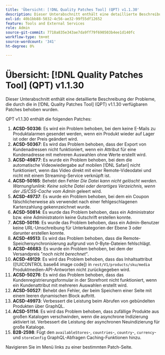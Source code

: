 ```yaml
---
title: 'Übersicht: [!DNL Quality Patches Tool] (QPT) v1.1.30'
description: Dieser Unterabschnitt enthält eine detaillierte Beschreibung der Probleme, die durch die in Version 1.1.30  [!DNL Quality Patches Tool]  Patches behoben wurden.
exl-id: 40b1bb88-5032-4c56-ae32-99f55df12652
feature: Tools and External Services
role: Admin
source-git-commit: 7718a835e343ae7da9ff79f690503b4ee1d140fc
workflow-type: tm+mt
source-wordcount: '341'
ht-degree: 0%

---
```


# Übersicht: [!DNL Quality Patches Tool] (QPT) v1.1.30

Dieser Unterabschnitt enthält eine detaillierte Beschreibung der Probleme, die durch die in [!DNL Quality Patches Tool] (QPT) v1.1.30 verfügbaren Patches behoben wurden.

QPT v1.1.30 enthält die folgenden Patches:

1. **ACSD-50336**: Es wird ein Problem behoben, bei dem keine E-Mails zu Produktalarmen gesendet werden, wenn ein Produkt wieder auf Lager ist oder der Preis geändert wird.
1. **ACSD-50367**: Es wird das Problem behoben, dass der Export von Kundenadressen nicht funktioniert, wenn ein Attribut für eine Kundenadresse mit mehreren Auswahlen ohne Werte erstellt wird.
1. **ACSD-49877**: Es wurde ein Problem behoben, bei dem die automatische Videowiedergabe auf mobilen [!DNL Safari] nicht funktioniert, wenn das Video direkt mit einer Remote-Videodatei und nicht mit einem Streaming-Service verknüpft ist.
1. **ACSD-50165**: Behebt den Fehler *Die Datei kann nicht gelöscht werden. Warnung!unlink: Keine solche Datei oder derartiges Verzeichnis, wenn der JS/CSS-Cache vom Admin* geleert wird.
1. **ACSD-49737**: Es wurde ein Problem behoben, bei dem ein Coupon fälschlicherweise als verwendet nach einer fehlgeschlagenen Kartenzahlung gekennzeichnet wurde.
1. **ACSD-50814**: Es wurde das Problem behoben, dass ein Administrator bzw. eine Administratorin keine Gutschrift erstellen konnte.
1. **ACSD-50116**: Es wurde das Problem behoben, dass ein Admin-Benutzer keine URL-Umschreibung für Unterkategorien der Ebene 3 oder darunter erstellen konnte.
1. **ACSD-49513**: Es wird das Problem behoben, dass die Remote-Speichersynchronisierung aufgrund von 0-Byte-Dateien fehlschlägt.
1. **ACSD-46683**: Es wurde ein Problem behoben, bei dem der Versandpreis &quot;*noch nicht berechnet“*.
1. **ACSD-49129**: Es wird das Problem behoben, dass das Inhaltsattribut ([!UICONTROL base64 image code]) in `rest/V1/products/sku/media` Produktmedien-API-Antworten nicht zurückgegeben wird.
1. **ACSD-50276**: Es wird das Problem behoben, dass das Kundenregistrierungsformular in der Storefront nicht funktioniert, wenn ein Kundenattribut mit mehreren Auswahlen erstellt wird.
1. **ACSD-50527**: Behebt den Fehler, der beim Speichern einer Seite mit einem leeren dynamischen Block auftritt.
1. **ACSD-49973**: Verbessert die Leistung beim Abrufen von gebündelten Produkten über GraphQL.
1. **ACSD-51114**: Es wird das Problem behoben, dass zufällige Produkte aus großen Katalogen verschwinden, wenn die asynchrone Indizierung aktiviert ist. Verbessert die Leistung der asynchronen Neuindizierung für große Kataloge.
1. **B2B-2598**: Fügt den `availableStores`-, `countries`-, `country`-, `currency`- und `storeConfig` GraphQL-Abfragen Caching-Funktionen hinzu.

Navigieren Sie im Menü links zu einer bestimmten Patch-Seite.
